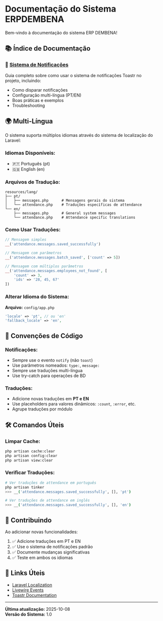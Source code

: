 # Documentação do Sistema ERPDEMBENA

Bem-vindo à documentação do sistema ERP DEMBENA!

## 📚 Índice de Documentação

### 🔔 [Sistema de Notificações](./NOTIFICATIONS_SYSTEM.md)
Guia completo sobre como usar o sistema de notificações Toastr no projeto, incluindo:
- Como disparar notificações
- Configuração multi-língua (PT/EN)
- Boas práticas e exemplos
- Troubleshooting

## 🌍 Multi-Língua

O sistema suporta múltiplos idiomas através do sistema de localização do Laravel:

### Idiomas Disponíveis:
- 🇵🇹 Português (pt)
- 🇬🇧 English (en)

### Arquivos de Tradução:

```
resources/lang/
├── pt/
│   ├── messages.php      # Mensagens gerais do sistema
│   └── attendance.php    # Traduções específicas de attendance
└── en/
    ├── messages.php      # General system messages
    └── attendance.php    # Attendance specific translations
```

### Como Usar Traduções:

```php
// Mensagem simples
__('attendance.messages.saved_successfully')

// Mensagem com parâmetros
__('attendance.messages.batch_saved', ['count' => 5])

// Mensagem com múltiplos parâmetros
__('attendance.messages.employees_not_found', [
    'count' => 3,
    'ids' => '28, 45, 67'
])
```

### Alterar Idioma do Sistema:

**Arquivo:** `config/app.php`
```php
'locale' => 'pt', // ou 'en'
'fallback_locale' => 'en',
```

## 📖 Convenções de Código

### Notificações:
- Sempre use o evento `notify` (não `toast`)
- Use parâmetros nomeados: `type:`, `message:`
- Sempre use traduções multi-língua
- Use try-catch para operações de BD

### Traduções:
- Adicione novas traduções em **PT e EN**
- Use placeholders para valores dinâmicos: `:count`, `:error`, etc.
- Agrupe traduções por módulo

## 🛠️ Comandos Úteis

### Limpar Cache:
```bash
php artisan cache:clear
php artisan config:clear
php artisan view:clear
```

### Verificar Traduções:
```bash
# Ver traduções de attendance em português
php artisan tinker
>>> __('attendance.messages.saved_successfully', [], 'pt')

# Ver traduções de attendance em inglês  
>>> __('attendance.messages.saved_successfully', [], 'en')
```

## 📝 Contribuindo

Ao adicionar novas funcionalidades:

1. ✅ Adicione traduções em PT e EN
2. ✅ Use o sistema de notificações padrão
3. ✅ Documente mudanças significativas
4. ✅ Teste em ambos os idiomas

## 🔗 Links Úteis

- [Laravel Localization](https://laravel.com/docs/localization)
- [Livewire Events](https://livewire.laravel.com/docs/events)
- [Toastr Documentation](https://github.com/CodeSeven/toastr)

---

**Última atualização:** 2025-10-08  
**Versão do Sistema:** 1.0
